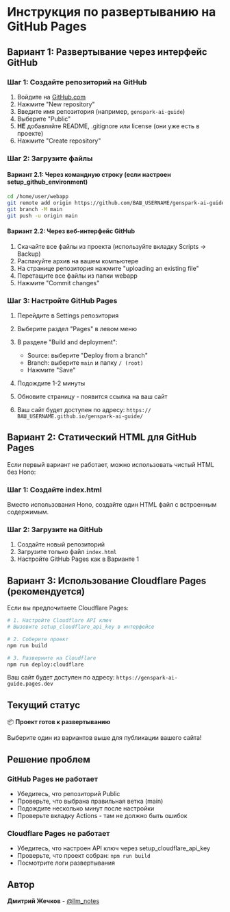 # Инструкция по развертыванию на GitHub Pages

## Вариант 1: Развертывание через интерфейс GitHub

### Шаг 1: Создайте репозиторий на GitHub

1. Войдите на [GitHub.com](https://github.com)
2. Нажмите "New repository"
3. Введите имя репозитория (например, `genspark-ai-guide`)
4. Выберите "Public"
5. **НЕ** добавляйте README, .gitignore или license (они уже есть в проекте)
6. Нажмите "Create repository"

### Шаг 2: Загрузите файлы

#### Вариант 2.1: Через командную строку (если настроен setup_github_environment)

```bash
cd /home/user/webapp
git remote add origin https://github.com/ВАШ_USERNAME/genspark-ai-guide.git
git branch -M main
git push -u origin main
```

#### Вариант 2.2: Через веб-интерфейс GitHub

1. Скачайте все файлы из проекта (используйте вкладку Scripts → Backup)
2. Распакуйте архив на вашем компьютере
3. На странице репозитория нажмите "uploading an existing file"
4. Перетащите все файлы из папки webapp
5. Нажмите "Commit changes"

### Шаг 3: Настройте GitHub Pages

1. Перейдите в Settings репозитория
2. Выберите раздел "Pages" в левом меню
3. В разделе "Build and deployment":
   - Source: выберите "Deploy from a branch"
   - Branch: выберите `main` и папку `/ (root)`
   - Нажмите "Save"

4. Подождите 1-2 минуты
5. Обновите страницу - появится ссылка на ваш сайт
6. Ваш сайт будет доступен по адресу: `https://ВАШ_USERNAME.github.io/genspark-ai-guide/`

## Вариант 2: Статический HTML для GitHub Pages

Если первый вариант не работает, можно использовать чистый HTML без Hono:

### Шаг 1: Создайте index.html

Вместо использования Hono, создайте один HTML файл с встроенным содержимым.

### Шаг 2: Загрузите на GitHub

1. Создайте новый репозиторий
2. Загрузите только файл `index.html`
3. Настройте GitHub Pages как в Варианте 1

## Вариант 3: Использование Cloudflare Pages (рекомендуется)

Если вы предпочитаете Cloudflare Pages:

```bash
# 1. Настройте Cloudflare API ключ
# Вызовите setup_cloudflare_api_key в интерфейсе

# 2. Соберите проект
npm run build

# 3. Разверните на Cloudflare
npm run deploy:cloudflare
```

Ваш сайт будет доступен по адресу: `https://genspark-ai-guide.pages.dev`

## Текущий статус

📦 **Проект готов к развертыванию**

Выберите один из вариантов выше для публикации вашего сайта!

## Решение проблем

### GitHub Pages не работает

- Убедитесь, что репозиторий Public
- Проверьте, что выбрана правильная ветка (main)
- Подождите несколько минут после настройки
- Проверьте вкладку Actions - там не должно быть ошибок

### Cloudflare Pages не работает

- Убедитесь, что настроен API ключ через setup_cloudflare_api_key
- Проверьте, что проект собран: `npm run build`
- Посмотрите логи развертывания

## Автор

**Дмитрий Жечков** - [@llm_notes](https://t.me/llm_notes)
